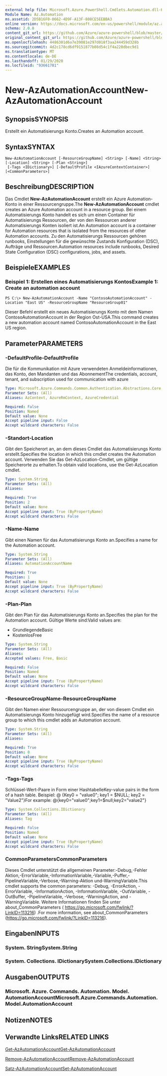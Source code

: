 ```yaml
---
external help file: Microsoft.Azure.PowerShell.Cmdlets.Automation.dll-Help.xml
Module Name: Az.Automation
ms.assetid: 2D5B16F0-0662-4D9F-A13F-808CE5EEBBA3
online version: https://docs.microsoft.com/en-us/powershell/module/az.automation/new-azautomationaccount
schema: 2.0.0
content_git_url: https://github.com/Azure/azure-powershell/blob/master/src/Automation/Automation/help/New-AzAutomationAccount.md
original_content_git_url: https://github.com/Azure/azure-powershell/blob/master/src/Automation/Automation/help/New-AzAutomationAccount.md
ms.openlocfilehash: 4486301d6a7e39081e297d018f3aa244459d328b
ms.sourcegitcommit: 4d2c178cd6df9151877b08d54c1f4a228dbec9d1
ms.translationtype: MT
ms.contentlocale: de-DE
ms.lasthandoff: 01/29/2020
ms.locfileid: "93661781"
---
```

# <span data-ttu-id="58ce3-101">New-AzAutomationAccount</span><span class="sxs-lookup"><span data-stu-id="58ce3-101">New-AzAutomationAccount</span></span>

## <span data-ttu-id="58ce3-102">Synopsis</span><span class="sxs-lookup"><span data-stu-id="58ce3-102">SYNOPSIS</span></span>
<span data-ttu-id="58ce3-103">Erstellt ein Automatisierungs Konto.</span><span class="sxs-lookup"><span data-stu-id="58ce3-103">Creates an Automation account.</span></span>

## <span data-ttu-id="58ce3-104">Syntax</span><span class="sxs-lookup"><span data-stu-id="58ce3-104">SYNTAX</span></span>

```
New-AzAutomationAccount [-ResourceGroupName] <String> [-Name] <String> [-Location] <String> [-Plan <String>]
 [-Tags <IDictionary>] [-DefaultProfile <IAzureContextContainer>] [<CommonParameters>]
```

## <span data-ttu-id="58ce3-105">Beschreibung</span><span class="sxs-lookup"><span data-stu-id="58ce3-105">DESCRIPTION</span></span>
<span data-ttu-id="58ce3-106">Das Cmdlet **New-AzAutomationAccount** erstellt ein Azure Automation-Konto in einer Ressourcengruppe.</span><span class="sxs-lookup"><span data-stu-id="58ce3-106">The **New-AzAutomationAccount** cmdlet creates an Azure Automation account in a resource group.</span></span>
<span data-ttu-id="58ce3-107">Bei einem Automatisierungs Konto handelt es sich um einen Container für Automatisierungs Ressourcen, der von den Ressourcen anderer Automatisierungs Konten isoliert ist.</span><span class="sxs-lookup"><span data-stu-id="58ce3-107">An Automation account is a container for Automation resources that is isolated from the resources of other Automation accounts.</span></span> <span data-ttu-id="58ce3-108">Zu den Automatisierungs Ressourcen gehören runbooks, Einstellungen für die gewünschte Zustands Konfiguration (DSC), Aufträge und Ressourcen.</span><span class="sxs-lookup"><span data-stu-id="58ce3-108">Automation resources include runbooks, Desired State Configuration (DSC) configurations, jobs, and assets.</span></span>

## <span data-ttu-id="58ce3-109">Beispiele</span><span class="sxs-lookup"><span data-stu-id="58ce3-109">EXAMPLES</span></span>

### <span data-ttu-id="58ce3-110">Beispiel 1: Erstellen eines Automatisierungs Kontos</span><span class="sxs-lookup"><span data-stu-id="58ce3-110">Example 1: Create an automation account</span></span>
```
PS C:\> New-AzAutomationAccount -Name "ContosoAutomationAccount" -Location "East US" -ResourceGroupName "ResourceGroup01"
```

<span data-ttu-id="58ce3-111">Dieser Befehl erstellt ein neues Automatisierungs Konto mit dem Namen ContosoAutomationAccount in der Region Ost-USA.</span><span class="sxs-lookup"><span data-stu-id="58ce3-111">This command creates a new automation account named ContosoAutomationAccount in the East US region.</span></span>

## <span data-ttu-id="58ce3-112">Parameter</span><span class="sxs-lookup"><span data-stu-id="58ce3-112">PARAMETERS</span></span>

### <span data-ttu-id="58ce3-113">-DefaultProfile</span><span class="sxs-lookup"><span data-stu-id="58ce3-113">-DefaultProfile</span></span>
<span data-ttu-id="58ce3-114">Die für die Kommunikation mit Azure verwendeten Anmeldeinformationen, das Konto, den Mandanten und das Abonnement</span><span class="sxs-lookup"><span data-stu-id="58ce3-114">The credentials, account, tenant, and subscription used for communication with azure</span></span>

```yaml
Type: Microsoft.Azure.Commands.Common.Authentication.Abstractions.Core.IAzureContextContainer
Parameter Sets: (All)
Aliases: AzContext, AzureRmContext, AzureCredential

Required: False
Position: Named
Default value: None
Accept pipeline input: False
Accept wildcard characters: False
```

### <span data-ttu-id="58ce3-115">-Standort</span><span class="sxs-lookup"><span data-stu-id="58ce3-115">-Location</span></span>
<span data-ttu-id="58ce3-116">Gibt den Speicherort an, an dem dieses Cmdlet das Automatisierungs Konto erstellt.</span><span class="sxs-lookup"><span data-stu-id="58ce3-116">Specifies the location in which this cmdlet creates the Automation account.</span></span>
<span data-ttu-id="58ce3-117">Verwenden Sie das Get-AzLocation-Cmdlet, um gültige Speicherorte zu erhalten.</span><span class="sxs-lookup"><span data-stu-id="58ce3-117">To obtain valid locations, use the Get-AzLocation cmdlet.</span></span>

```yaml
Type: System.String
Parameter Sets: (All)
Aliases:

Required: True
Position: 2
Default value: None
Accept pipeline input: True (ByPropertyName)
Accept wildcard characters: False
```

### <span data-ttu-id="58ce3-118">-Name</span><span class="sxs-lookup"><span data-stu-id="58ce3-118">-Name</span></span>
<span data-ttu-id="58ce3-119">Gibt einen Namen für das Automatisierungs Konto an.</span><span class="sxs-lookup"><span data-stu-id="58ce3-119">Specifies a name for the Automation account.</span></span>

```yaml
Type: System.String
Parameter Sets: (All)
Aliases: AutomationAccountName

Required: True
Position: 1
Default value: None
Accept pipeline input: True (ByPropertyName)
Accept wildcard characters: False
```

### <span data-ttu-id="58ce3-120">-Plan</span><span class="sxs-lookup"><span data-stu-id="58ce3-120">-Plan</span></span>
<span data-ttu-id="58ce3-121">Gibt den Plan für das Automatisierungs Konto an.</span><span class="sxs-lookup"><span data-stu-id="58ce3-121">Specifies the plan for the Automation account.</span></span>
<span data-ttu-id="58ce3-122">Gültige Werte sind:</span><span class="sxs-lookup"><span data-stu-id="58ce3-122">Valid values are:</span></span>
- <span data-ttu-id="58ce3-123">Grundlegende</span><span class="sxs-lookup"><span data-stu-id="58ce3-123">Basic</span></span>
- <span data-ttu-id="58ce3-124">Kostenlos</span><span class="sxs-lookup"><span data-stu-id="58ce3-124">Free</span></span>

```yaml
Type: System.String
Parameter Sets: (All)
Aliases:
Accepted values: Free, Basic

Required: False
Position: Named
Default value: None
Accept pipeline input: True (ByPropertyName)
Accept wildcard characters: False
```

### <span data-ttu-id="58ce3-125">-ResourceGroupName</span><span class="sxs-lookup"><span data-stu-id="58ce3-125">-ResourceGroupName</span></span>
<span data-ttu-id="58ce3-126">Gibt den Namen einer Ressourcengruppe an, der von diesem Cmdlet ein Automatisierungs Konto hinzugefügt wird.</span><span class="sxs-lookup"><span data-stu-id="58ce3-126">Specifies the name of a resource group to which this cmdlet adds an Automation account.</span></span>

```yaml
Type: System.String
Parameter Sets: (All)
Aliases:

Required: True
Position: 0
Default value: None
Accept pipeline input: True (ByPropertyName)
Accept wildcard characters: False
```

### <span data-ttu-id="58ce3-127">-Tags</span><span class="sxs-lookup"><span data-stu-id="58ce3-127">-Tags</span></span>
<span data-ttu-id="58ce3-128">Schlüssel-Wert-Paare in Form einer Hashtabelle</span><span class="sxs-lookup"><span data-stu-id="58ce3-128">Key-value pairs in the form of a hash table.</span></span> <span data-ttu-id="58ce3-129">Beispiel: @ {Key0 = "value0"; key1 = $NULL; key2 = "Value2"}</span><span class="sxs-lookup"><span data-stu-id="58ce3-129">For example: @{key0="value0";key1=$null;key2="value2"}</span></span>

```yaml
Type: System.Collections.IDictionary
Parameter Sets: (All)
Aliases: Tag

Required: False
Position: Named
Default value: None
Accept pipeline input: True (ByPropertyName)
Accept wildcard characters: False
```

### <span data-ttu-id="58ce3-130">CommonParameters</span><span class="sxs-lookup"><span data-stu-id="58ce3-130">CommonParameters</span></span>
<span data-ttu-id="58ce3-131">Dieses Cmdlet unterstützt die allgemeinen Parameter:-Debug,-Fehler Aktion,-ErrorVariable,-InformationVariable,-Variable,-Puffer,-PipelineVariable,-Verbose,-Warning-Aktion und-WarningVariable.</span><span class="sxs-lookup"><span data-stu-id="58ce3-131">This cmdlet supports the common parameters: -Debug, -ErrorAction, -ErrorVariable, -InformationAction, -InformationVariable, -OutVariable, -OutBuffer, -PipelineVariable, -Verbose, -WarningAction, and -WarningVariable.</span></span> <span data-ttu-id="58ce3-132">Weitere Informationen finden Sie unter about_CommonParameters ( https://go.microsoft.com/fwlink/?LinkID=113216) .</span><span class="sxs-lookup"><span data-stu-id="58ce3-132">For more information, see about_CommonParameters (https://go.microsoft.com/fwlink/?LinkID=113216).</span></span>

## <span data-ttu-id="58ce3-133">Eingaben</span><span class="sxs-lookup"><span data-stu-id="58ce3-133">INPUTS</span></span>

### <span data-ttu-id="58ce3-134">System. String</span><span class="sxs-lookup"><span data-stu-id="58ce3-134">System.String</span></span>

### <span data-ttu-id="58ce3-135">System. Collections. IDictionary</span><span class="sxs-lookup"><span data-stu-id="58ce3-135">System.Collections.IDictionary</span></span>

## <span data-ttu-id="58ce3-136">Ausgaben</span><span class="sxs-lookup"><span data-stu-id="58ce3-136">OUTPUTS</span></span>

### <span data-ttu-id="58ce3-137">Microsoft. Azure. Commands. Automation. Model. AutomationAccount</span><span class="sxs-lookup"><span data-stu-id="58ce3-137">Microsoft.Azure.Commands.Automation.Model.AutomationAccount</span></span>

## <span data-ttu-id="58ce3-138">Notizen</span><span class="sxs-lookup"><span data-stu-id="58ce3-138">NOTES</span></span>

## <span data-ttu-id="58ce3-139">Verwandte Links</span><span class="sxs-lookup"><span data-stu-id="58ce3-139">RELATED LINKS</span></span>

[<span data-ttu-id="58ce3-140">Get-AzAutomationAccount</span><span class="sxs-lookup"><span data-stu-id="58ce3-140">Get-AzAutomationAccount</span></span>](./Get-AzAutomationAccount.md)

[<span data-ttu-id="58ce3-141">Remove-AzAutomationAccount</span><span class="sxs-lookup"><span data-stu-id="58ce3-141">Remove-AzAutomationAccount</span></span>](./Remove-AzAutomationAccount.md)

[<span data-ttu-id="58ce3-142">Satz-AzAutomationAccount</span><span class="sxs-lookup"><span data-stu-id="58ce3-142">Set-AzAutomationAccount</span></span>](./Set-AzAutomationAccount.md)
